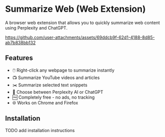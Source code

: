 # Summarize Web (Web Extension)

A browser web extension that allows you to quickly summarize web content using Perplexity and ChatGPT.

https://github.com/user-attachments/assets/69ddcb9f-62d1-4188-8d85-ab7b838bb132

## Features

- 🖱️ Right-click any webpage to summarize instantly
- 📺 Summarize YouTube videos and articles  
- ✂️ Summarize selected text snippets
- 🤖 Choose between Perplexity AI or ChatGPT
- 🆓 Completely free - no ads, no tracking
- 🌐 Works on Chrome and Firefox

## Installation

TODO add installation instructions
